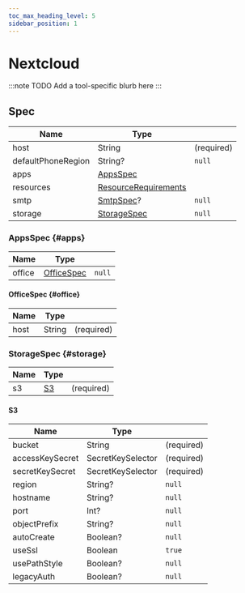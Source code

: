 ```yaml
---
toc_max_heading_level: 5
sidebar_position: 1
---
```


# Nextcloud

:::note TODO
Add a tool-specific blurb here
:::

## Spec

| Name               | Type                                                                                                   |            |
|--------------------|--------------------------------------------------------------------------------------------------------|------------|
| host               | String                                                                                                 | (required) |
| defaultPhoneRegion | String?                                                                                                | `null`     |
| apps               | [AppsSpec](#apps)                                                                                      |            |
| resources          | [ResourceRequirements](https://kubernetes.io/docs/concepts/configuration/manage-resources-containers/) |            |
| smtp               | [SmtpSpec](common/smtp)?                                                                                              | `null`     |
| storage            | [StorageSpec](#storage)                                                                                | `null`     |

### AppsSpec {#apps}

| Name   | Type                  |        |
|--------|-----------------------|--------|
| office | [OfficeSpec](#office) | `null` |

#### OfficeSpec {#office}

| Name | Type   |            |
|------|--------|------------|
| host | String | (required) |

### StorageSpec {#storage}

| Name | Type      |            |
|------|-----------|------------|
| s3   | [S3](#s3) | (required) |

#### S3

| Name            | Type              |            |
|-----------------|-------------------|------------|
| bucket          | String            | (required) |
| accessKeySecret | SecretKeySelector | (required) |
| secretKeySecret | SecretKeySelector | (required) |
| region          | String?           | `null`     |
| hostname        | String?           | `null`     |
| port            | Int?              | `null`     |
| objectPrefix    | String?           | `null`     |
| autoCreate      | Boolean?          | `null`     |
| useSsl          | Boolean           | `true`     |
| usePathStyle    | Boolean?          | `null`     |
| legacyAuth      | Boolean?          | `null`     |